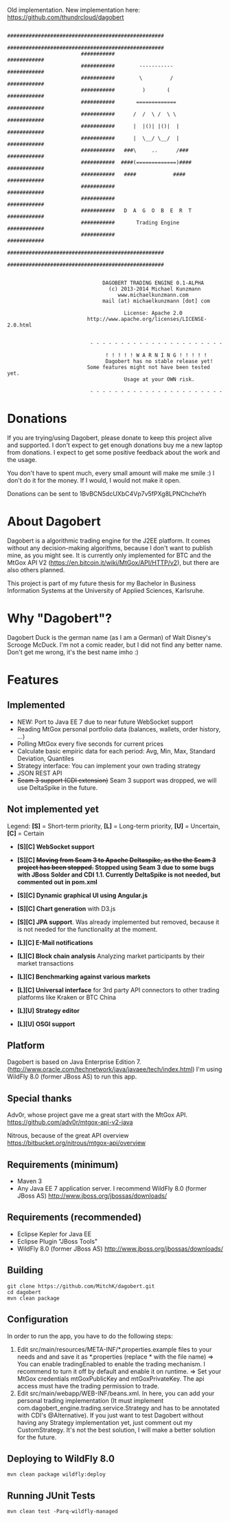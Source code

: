 Old implementation. New implementation here: https://github.com/thundrcloud/dagobert


							###################################################
							###################################################
							###########                            ############
							###########        -----------         ############
							###########        \         /         ############
							###########         )       (          ############
							###########       =============        ############
							###########      /  /  \ /  \ \        ############
							###########      |  |()| |()|  |       ############
							###########      |  \__/ \__/  |       ############
							###########   ###\     ..      /###    ############
							###########  ####(=============)####   ############
							###########   ####            ####     ############
							###########                            ############
							###########                            ############
							###########   D  A  G  O  B  E  R  T   ############
							###########       Trading Engine       ############
							###########                            ############
							###################################################
							###################################################


                                   DAGOBERT TRADING ENGINE 0.1-ALPHA
                                     (c) 2013-2014 Michael Kunzmann
                                        www.michaelkunzmann.com
								   mail (at) michaelkunzmann [dot] com
								  
								  	      License: Apache 2.0
                              http://www.apache.org/licenses/LICENSE-2.0.html
                             
                             
                               - - - - - - - - - - - - - - - - - - - - - - 
                             	   
                             	    ! ! ! ! ! W A R N I N G ! ! ! ! !
                             	    Dagobert has no stable release yet!
                              Some features might not have been tested yet.
                             	          Usage at your OWN risk.
                             	          
                               - - - - - - - - - - - - - - - - - - - - - - 
								  
Donations
=========
If you are trying/using Dagobert, please donate to keep this project alive and supported. 
I don't expect to get enough donations buy me a new laptop from donations. 
I expect to get some positive feedback about the work and the usage.

You don't have to spent much, every small amount will make me smile :) I don't do it for the money. If I would, I would not make it open.

Donations can be sent to 1BvBCN5dcUXbC4Vp7v5fPXg8LPNChcheYh
								  
About Dagobert			  
=========================
Dagobert is a algorithmic trading engine for the J2EE platform. It comes without any decision-making algorithms, because I don't want to publish mine, as you might see. 
It is currently only implemented for BTC and the MtGox API V2 (https://en.bitcoin.it/wiki/MtGox/API/HTTP/v2), but there are also others planned.

This project is part of my future thesis for my Bachelor in Business Information Systems at the University of Applied Sciences, Karlsruhe.

Why "Dagobert"?
=========================
Dagobert Duck is the german name (as I am a German) of Walt Disney's Scrooge McDuck. I'm not a comic reader, but I did not find any better name. Don't get me wrong, it's the best name imho :)

Features
=========================

Implemented
-----------
 * NEW: Port to Java EE 7 due to near future WebSocket support
 * Reading MtGox personal portfolio data (balances, wallets, order history, ...)
 * Polling MtGox every five seconds for current prices
 * Calculate basic empiric data for each period: Avg, Min, Max, Standard Deviation, Quantiles
 * Strategy interface: You can implement your own trading strategy
 * JSON REST API
 * ~~Seam 3 support (CDI extension)~~ Seam 3 support was dropped, we will use DeltaSpike in the future.
 
 
Not implemented yet
----------------------------------------------------------

Legend:
 **[S]** = Short-term priority, **[L]** = Long-term priority, **[U]** = Uncertain, **[C]** = Certain
 
 * **[S][C] WebSocket support**
 
 * **[S][C] ~~Moving from Seam 3 to Apache Deltaspike, as the the Seam 3 project has been stopped.~~ Stopped using Seam 3 due to some bugs with JBoss Solder and CDI 1.1. Currently DeltaSpike is not needed, but commented out in pom.xml**

 * **[S][C] Dynamic graphical UI using Angular.js**
 
 * **[S][C] Chart generation** with D3.js
 
 * **[S][C] JPA support**. Was already implemented but removed, because it is not needed for the functionality at the moment.
 
 * **[L][C] E-Mail notifications** 

 * **[L][C] Block chain analysis** Analyzing market participants by their market transactions

 * **[L][C] Benchmarking against various markets**
 
 * **[L][C] Universal interface** for 3rd party API connectors to other trading platforms like Kraken or BTC China
 
 * **[L][U] Strategy editor**
 
 * **[L][U] OSGI support**


Platform
--------------
Dagobert is based on Java Enterprise Edition 7. (http://www.oracle.com/technetwork/java/javaee/tech/index.html)
I'm using WildFly 8.0 (former JBoss AS) to run this app.

Special thanks
--------------
Adv0r, whose project gave me a great start with the MtGox API.
https://github.com/adv0r/mtgox-api-v2-java

Nitrous, because of the great API overview
https://bitbucket.org/nitrous/mtgox-api/overview



Requirements (minimum)
----------------------

 * Maven 3
 * Any Java EE 7 application server. I recommend WildFly 8.0 (former JBoss AS) http://www.jboss.org/jbossas/downloads/
 
 
Requirements (recommended)
--------------------------
 
 * Eclipse Kepler for Java EE
 * Eclipse Plugin "JBoss Tools"
 * WildFly 8.0 (former JBoss AS) http://www.jboss.org/jbossas/downloads/
 
 
Building
-----------------

    git clone https://github.com/MitchK/dagobert.git
    cd dagobert
    mvn clean package
    
Configuration
---------------------

In order to run the app, you have to do the following steps:
 1. Edit src/main/resources/META-INF/*.properties.example files to your needs and and save it as *.properties (replace * with the file name)
   => You can enable tradingEnabled to enable the trading mechanism. I recommend to turn it off by default and enable it on runtime.
   => Set your MtGox credentials mtGoxPublicKey and mtGoxPrivateKey. The api access must have the trading permission to trade.
 2. Edit src/main/webapp/WEB-INF/beans.xml. In here, you can add your personal trading implementation (It must implement com.dagobert_engine.trading.service.Strategy and has to be annotated with CDI's @Alternative). If you just want to test Dagobert without having any Strategy implementation yet, just comment out my CustomStrategy. It's not the best solution, I will make a better solution for the future.

    
Deploying to WildFly 8.0
---------------------

    mvn clean package wildfly:deploy
    
Running JUnit Tests
-------------------

    mvn clean test -Parq-wildfly-managed

